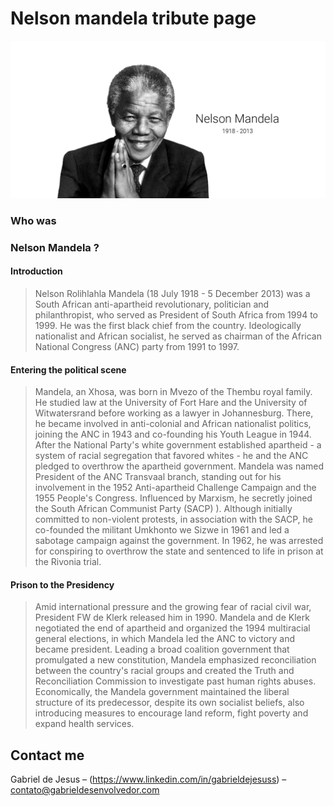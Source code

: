 # Nelson mandela tribute page


![](assets/images/nelson.png)


### Who was
### Nelson Mandela ?

#### Introduction
> Nelson Rolihlahla Mandela (18 July 1918 - 5 December 2013) was a South African anti-apartheid revolutionary, politician and philanthropist, who served as President of South Africa from 1994 to 1999. He was the first black chief from the country. Ideologically nationalist and African socialist, he served as chairman of the African National Congress (ANC) party from 1991 to 1997.

#### Entering the political scene
> Mandela, an Xhosa, was born in Mvezo of the Thembu royal family. He studied law at the University of Fort Hare and the University of Witwatersrand before working as a lawyer in Johannesburg. There, he became involved in anti-colonial and African nationalist politics, joining the ANC in 1943 and co-founding his Youth League in 1944. After the National Party's white government established apartheid - a system of racial segregation that favored whites - he and the ANC pledged to overthrow the apartheid government. Mandela was named President of the ANC Transvaal branch, standing out for his involvement in the 1952 Anti-apartheid Challenge Campaign and the 1955 People's Congress. Influenced by Marxism, he secretly joined the South African Communist Party (SACP) ). Although initially committed to non-violent protests, in association with the SACP, he co-founded the militant Umkhonto we Sizwe in 1961 and led a sabotage campaign against the government. In 1962, he was arrested for conspiring to overthrow the state and sentenced to life in prison at the Rivonia trial.

#### Prison to the Presidency
> Amid international pressure and the growing fear of racial civil war, President FW de Klerk released him in 1990. Mandela and de Klerk negotiated the end of apartheid and organized the 1994 multiracial general elections, in which Mandela led the ANC to victory and became president. Leading a broad coalition government that promulgated a new constitution, Mandela emphasized reconciliation between the country's racial groups and created the Truth and Reconciliation Commission to investigate past human rights abuses. Economically, the Mandela government maintained the liberal structure of its predecessor, despite its own socialist beliefs, also introducing measures to encourage land reform, fight poverty and expand health services.



## Contact me

Gabriel de Jesus – (https://www.linkedin.com/in/gabrieldejesuss) – contato@gabrieldesenvolvedor.com
